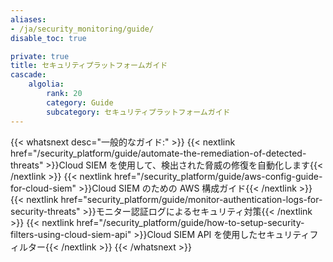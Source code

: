 ```yaml
---
aliases:
- /ja/security_monitoring/guide/
disable_toc: true

private: true
title: セキュリティプラットフォームガイド
cascade:
    algolia:
        rank: 20
        category: Guide
        subcategory: セキュリティプラットフォームガイド
---
```


{{< whatsnext desc="一般的なガイド:" >}}
    {{< nextlink href="/security_platform/guide/automate-the-remediation-of-detected-threats" >}}Cloud SIEM を使用して、検出された脅威の修復を自動化します{{< /nextlink >}}
    {{< nextlink href="/security_platform/guide/aws-config-guide-for-cloud-siem" >}}Cloud SIEM のための AWS 構成ガイド{{< /nextlink >}}
    {{< nextlink href="security_platform/guide/monitor-authentication-logs-for-security-threats" >}}モニター認証ログによるセキュリティ対策{{< /nextlink >}}
    {{< nextlink href="/security_platform/guide/how-to-setup-security-filters-using-cloud-siem-api" >}}Cloud SIEM API を使用したセキュリティフィルター{{< /nextlink >}}
{{< /whatsnext >}}
